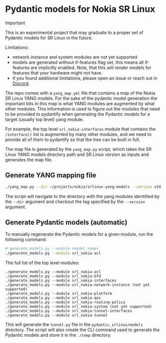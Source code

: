 # Pydantic models for Nokia SR Linux

> [!IMPORTANT]
> This is an experimental project that may graduate to a proper set of Pydantic models for SR Linux in the future.
>
> Limitations:
>
> - network instance and system modules are not yet supported
> - models are generated without if-features flag set, this means all if-features are implicitly enabled. Note, that this will render models for features that your hardware might not have.
> - if you found additional limitations, please open an issue or reach out in [Discord](https://discord.gg/tZvgjQ6PZf).

The repo comes with a `yang_map.yml` file that contains a map of the Nokia SR Linux YANG models. For the sake of the pydantic model generation the important bits in this map is what YANG modules are augmented by what other modules. This information is used to figure out the modules that need to be provided to pydantify when generating the Pydantic models for a target (usually top level) yang module.

For example, the top level `srl_nokia-interfaces` module that contains the `/interface[]` list is augmented by many other modules, and we need to provide all of them to pydantify so that the tree can be built in full.

The map file is generated by the `yang_map.py` script, which takes the SR Linux YANG models directory path and SR Linux version as inputs and generates the map file.

## Generate YANG mapping file

```bash
./yang_map.py --dir ~/projects/nokia/srlinux-yang-models --version v24.10.1
```

The script will navigate to the directory with the yang modules identified by the `--dir` argument and checkout the tag specified by the `--version` argument.

## Generate Pydantic models (automatic)

To manually regenerate the Pydantic models for a given module, run the following command:

```bash
# generate_models.py --module <model name>
./generate_models.py --module srl_nokia-acl
```

The full list of the top level modules:

```
./generate_models.py --module srl_nokia-acl
./generate_models.py --module srl_nokia-bfd
./generate_models.py --module srl_nokia-interfaces
./generate_models.py --module srl_nokia-network-instance (not yet supported)
./generate_models.py --module srl_nokia-platform
./generate_models.py --module srl_nokia-qos
./generate_models.py --module srl_nokia-routing-policy
./generate_models.py --module srl_nokia-system (not yet supported)
./generate_models.py --module srl_nokia-tunnel-interfaces
./generate_models.py --module srl_nokia-tunnel
```

This will generate the `tunnel.py` file in the `pydantic_srlinux/models` directory. The script will also create the CLI command used to generate the Pydantic models and store it in the `./temp` directory.
